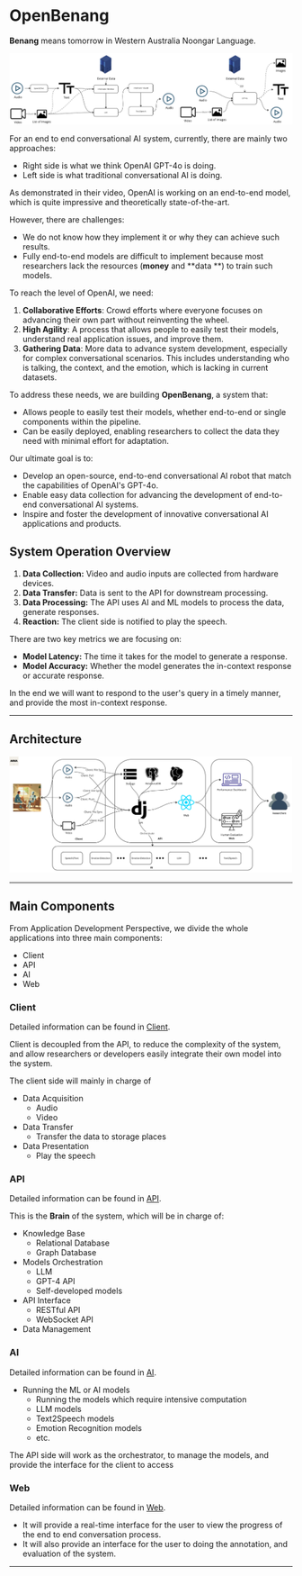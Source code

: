 # OpenBenang

**Benang** means tomorrow in Western Australia Noongar Language.

![./docs/images/OpenBenang.png](./images/OpenBenang.png)

For an end to end conversational AI system, currently, there are mainly two approaches:

- Right side is what we think OpenAI GPT-4o is doing.
- Left side is what traditional conversational AI is doing.

As demonstrated in their video, OpenAI is working on an end-to-end model, which is quite impressive and theoretically
state-of-the-art.

However, there are challenges:

- We do not know how they implement it or why they can achieve such results.
- Fully end-to-end models are difficult to implement because most researchers lack the resources (**money** and **data
  **) to train such models.

To reach the level of OpenAI, we need:

1. **Collaborative Efforts**: Crowd efforts where everyone focuses on advancing their own part without reinventing the
   wheel.
2. **High Agility**: A process that allows people to easily test their models, understand real application issues, and
   improve them.
3. **Gathering Data**: More data to advance system development, especially for complex conversational scenarios. This
   includes understanding who is talking, the context, and the emotion, which is lacking in current datasets.

To address these needs, we are building **OpenBenang**, a system that:

- Allows people to easily test their models, whether end-to-end or single components within the pipeline.
- Can be easily deployed, enabling researchers to collect the data they need with minimal effort for adaptation.

Our ultimate goal is to:

- Develop an open-source, end-to-end conversational AI robot that match the capabilities of OpenAI's GPT-4o.
- Enable easy data collection for advancing the development of end-to-end conversational AI systems.
- Inspire and foster the development of innovative conversational AI applications and products.

## System Operation Overview

1. **Data Collection:** Video and audio inputs are collected from hardware devices.
2. **Data Transfer:** Data is sent to the API for downstream processing.
3. **Data Processing:** The API uses AI and ML models to process the data, generate responses.
4. **Reaction:** The client side is notified to play the speech.

There are two key metrics we are focusing on:

- **Model Latency:** The time it takes for the model to generate a response.
- **Model Accuracy:** Whether the model generates the in-context response or accurate response.

In the end we will want to respond to the user's query in a timely manner, and provide the most in-context response.

---

## Architecture

![Architecture](./images/ArchitectureDesign.jpg)

---

## Main Components

From Application Development Perspective, we divide the whole applications into three main components:

- Client
- API
- AI
- Web

### Client

Detailed information can be found in [Client](./Client.md).

Client is decoupled from the API, to reduce the complexity of the system, and allow researchers or developers easily
integrate their own model into the system.

The client side will mainly in charge of

- Data Acquisition
    - Audio
    - Video
- Data Transfer
    - Transfer the data to storage places
- Data Presentation
    - Play the speech

### API

Detailed information can be found in [API](./API.md).

This is the **Brain** of the system, which will be in charge of:

- Knowledge Base
    - Relational Database
    - Graph Database
- Models Orchestration
    - LLM
    - GPT-4 API
    - Self-developed models
- API Interface
    - RESTful API
    - WebSocket API
- Data Management

### AI

Detailed information can be found in [AI](./AI.md).

- Running the ML or AI models
    - Running the models which require intensive computation
    - LLM models
    - Text2Speech models
    - Emotion Recognition models
    - etc.

The API side will work as the orchestrator, to manage the models, and provide the interface for the client to access

### Web

Detailed information can be found in [Web](./Web.md).

- It will provide a real-time interface for the user to view the progress of the end to end conversation process.
- It will also provide an interface for the user to doing the annotation, and evaluation of the system.

---
